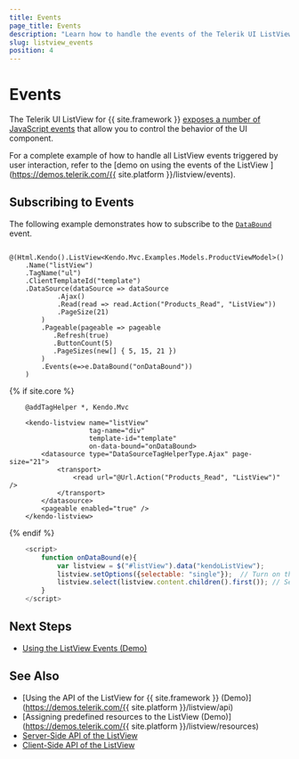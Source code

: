 ```yaml
---
title: Events
page_title: Events
description: "Learn how to handle the events of the Telerik UI ListView component for {{ site.framework }}."
slug: listview_events
position: 4
---
```


# Events

The Telerik UI ListView for {{ site.framework }} [exposes a number of JavaScript events](/api/kendo.mvc.ui.fluent/listvieweventbuilder) that allow you to control the behavior of the UI component.

For a complete example of how to handle all ListView events triggered by user interaction, refer to the [demo on using the events of the ListView ](https://demos.telerik.com/{{ site.platform }}/listview/events).


## Subscribing to Events

The following example demonstrates how to subscribe to the [`DataBound`](https://docs.telerik.com/kendo-ui/api/javascript/ui/listview/events/databound) event.

```HtmlHelper
    @(Html.Kendo().ListView<Kendo.Mvc.Examples.Models.ProductViewModel>()
    .Name("listView")
    .TagName("ul")
    .ClientTemplateId("template")
    .DataSource(dataSource => dataSource
            .Ajax()
            .Read(read => read.Action("Products_Read", "ListView"))
            .PageSize(21)
        )
        .Pageable(pageable => pageable
           .Refresh(true)
           .ButtonCount(5)
           .PageSizes(new[] { 5, 15, 21 })
        )
        .Events(e=>e.DataBound("onDataBound"))
    )
```
{% if site.core %}
```TagHelper
    @addTagHelper *, Kendo.Mvc

    <kendo-listview name="listView"
                    tag-name="div"
                    template-id="template"
                    on-data-bound="onDataBound>
        <datasource type="DataSourceTagHelperType.Ajax" page-size="21">
            <transport>
                <read url="@Url.Action("Products_Read", "ListView")" />
            </transport>
        </datasource>
        <pageable enabled="true" />
    </kendo-listview>
```
{% endif %}
```JavaScript
    <script>
        function onDataBound(e){
            var listview = $("#listView").data("kendoListView");
            listview.setOptions({selectable: "single"});  // Turn on the selectable mode of the ListView.
            listview.select(listview.content.children().first()); // Select the first item.
        }
    </script>
```

## Next Steps

* [Using the ListView Events (Demo)](https://demos.telerik.com/aspnet-core/listview/events)

## See Also

* [Using the API of the ListView for {{ site.framework }} (Demo)](https://demos.telerik.com/{{ site.platform }}/listview/api)
* [Assigning predefined resources to the ListView (Demo)](https://demos.telerik.com/{{ site.platform }}/listview/resources)
* [Server-Side API of the ListView](/api/listview)
* [Client-Side API of the ListView](https://docs.telerik.com/kendo-ui/api/javascript/ui/listview)